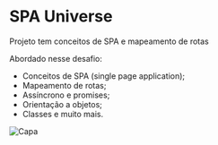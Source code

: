 # SPA Universe
Projeto tem conceitos de SPA e mapeamento de rotas

Abordado nesse desafio:

- Conceitos de SPA (single page application);
- Mapeamento de rotas;
- Assíncrono e promises;
- Orientação a objetos;
- Classes e muito mais.

![Capa](https://user-images.githubusercontent.com/66186042/172252055-378e3c07-b3cb-4958-a3fa-8a65efccddfb.png)
